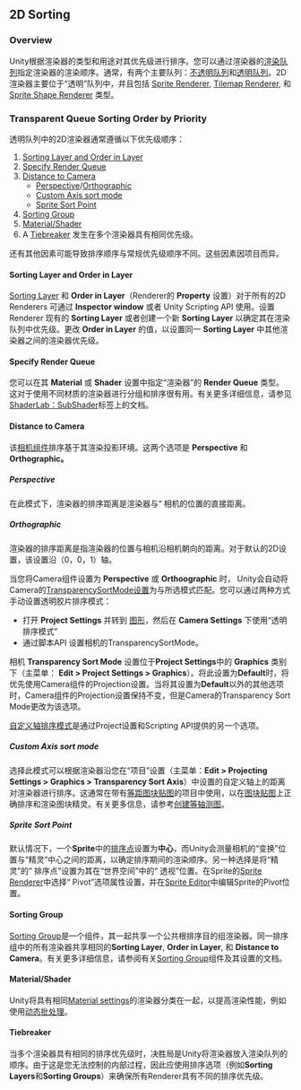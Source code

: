 ## 2D Sorting

### Overview
Unity根据渲染器的类型和用途对其优先级进行排序。您可以通过渲染器的[渲染队列](https://docs.unity3d.com/Manual/SL-SubShaderTags.html)指定渲染器的渲染顺序。通常，有两个主要队列：[不透明队列](https://docs.unity3d.com/ScriptReference/Rendering.RenderQueue.Geometry.html)和[透明队列](https://docs.unity3d.com/ScriptReference/Rendering.RenderQueue.Transparent.html)。2D渲染器主要位于“透明”队列中，并且包括 [Sprite Renderer](https://docs.unity3d.com/Manual/class-SpriteRenderer.html), [Tilemap Renderer](https://docs.unity3d.com/Manual/class-TilemapRenderer.html), 和 [Sprite Shape Renderer](https://docs.unity3d.com/ScriptReference/Experimental.U2D.SpriteShapeRenderer.html) 类型。

### Transparent Queue Sorting Order by Priority
透明队列中的2D渲染器通常遵循以下优先级顺序：
1.  [Sorting Layer and Order in Layer](#sorting-layer-and-order-in-layer)
2.  [Specify Render Queue](#specify-render-queue)
3.  [Distance to Camera](#distance-to-camera)
    * [Perspective](#perspective)/[Orthographic](#orthographic)
    * [Custom Axis sort mode](#custom-axis-sort-mode)
    * [Sprite Sort Point](#sprite-sort-point)
4.  [Sorting Group](#sorting-group)
5.  [Material/Shader](#materialshader)
6.  A [Tiebreaker](#tiebreaker) 发生在多个渲染器具有相同优先级。

还有其他因素可能导致排序顺序与常规优先级顺序不同。这些因素因项目而异。

#### Sorting Layer and Order in Layer
[Sorting Layer](https://docs.unity3d.com/Manual/class-TagManager.html#SortingLayers) 和 **Order in Layer**（Renderer的 **Property** 设置）对于所有的2D Renderers 可通过 **Inspector window** 或者 Unity Scripting API 使用。设置 Renderer 现有的 **Sorting Layer** 或者创建一个新 **Sorting Layer** 以确定其在渲染队列中优先级。更改 **Order in Layer** 的值，以设置同一 **Sorting Layer** 中其他渲染器之间的渲染器优先级。

#### Specify Render Queue
您可以在其 **Material** 或 **Shader** 设置中指定“渲染器”的 **Render Queue** 类型。这对于使用不同材质的渲染器进行分组和排序很有用。有关更多详细信息，请参见[ShaderLab：SubShader](https://docs.unity3d.com/Manual/SL-SubShaderTags.html)标签上的文档。

#### Distance to Camera
该[相机组件](https://docs.unity3d.com/Manual/class-Camera.html)排序基于其渲染投影环境。这两个选项是 **Perspective** 和 **Orthographic。**
##### Perspective
在此模式下，渲染器的排序距离是渲染器与“ 相机的位置的直接距离。
##### Orthographic
渲染器的排序距离是指渲染器的位置与相机沿相机朝向的距离。对于默认的2D设置，该设置沿（0，0，1）轴。

当您将Camera组件设置为 **Perspective** 或 **Orthoographic** 时， Unity会自动将Camera的[TransparencySortMode设置](https://docs.unity3d.com/ScriptReference/TransparencySortMode.html)为与所选模式匹配。您可以通过两种方式手动设置透明胶片排序模式：
* 打开 **Project Settings** 并转到 [图形](https://docs.unity3d.com/Manual/class-GraphicsSettings.html#Camera)，然后在 **Camera Settings** 下使用“透明排序模式”
* 通过脚本API 设置相机的TransparencySortMode。

相机 **Transparency Sort Mode** 设置位于**Project Settings**中的 **Graphics** 类别下（主菜单： **Edit > Project Settings > Graphics**）。将此设置为**Default**时，将优先使用Camera组件的Projection设置。当将其设置为**Default**以外的其他选项时，Camera组件的Projection设置保持不变，但是Camera的Transparency Sort Mode更改为该选项。

[自定义轴排序模式](https://docs.unity3d.com/ScriptReference/TransparencySortMode.CustomAxis.html)是通过Project设置和Scripting API提供的另一个选项。
#####  Custom Axis sort mode
选择此模式可以根据渲染器沿您在“项目”设置（主菜单：**Edit > Projecting Settings > Graphics > Transparency Sort Axis**）中设置的自定义轴上的距离对渲染器进行排序。这通常在带有[等距图块贴图](https://docs.unity3d.com/Manual/Tilemap-Isometric.html)的项目中使用，以在[图块贴图](https://docs.unity3d.com/Manual/Tilemap-Isometric.html)上正确排序和渲染图块精灵。有关更多信息，请参考[创建等轴测图](https://docs.unity3d.com/Manual/Tilemap-Isometric-CreateIso.html)。

#####  Sprite Sort Point
默认情况下，一个**Sprite**中的[排序点](https://docs.unity3d.com/Manual/class-SpriteRenderer.html#sortpoint)设置为**中心**，而Unity会测量相机的“变换”位置与“精灵”中心之间的距离，以确定排序期间的渲染顺序。另一种选择是将“精灵”的“ 排序点”设置为其在“世界空间”中的“ 透视”位置。在Sprite的[Sprite Renderer](../Sprites/SpriteRender/README.md)中选择“ Pivot”选项属性设置，并在[Sprite Editor](../Sprites/SpriteEditor/README.md)中编辑Sprite的Pivot位置。

#### Sorting Group
[Sorting Group](../Sprites/SpriteGroups/README.md)是一个组件，其一起共享一个公共根排序目的组渲染器。同一排序组中的所有渲染器共享相同的**Sorting Layer**, **Order in Layer**, 和 **Distance to Camera**。有关更多详细信息，请参阅有关[Sorting Group](../Sprites/SpriteGroups/README.md)组件及其设置的文档。

#### Material/Shader
Unity将具有相同[Material settings](https://docs.unity3d.com/Manual/Shaders.html)的渲染器分类在一起，以提高渲染性能，例如使用[动态批处理](https://docs.unity3d.com/Manual/DrawCallBatching.html)。

#### Tiebreaker
当多个渲染器具有相同的排序优先级时，决胜局是Unity将渲染器放入渲染队列的顺序。由于这是您无法控制的内部过程，因此应使用排序选项（例如**Sorting Layers**和**Sorting Groups**）来确保所有Renderer具有不同的排序优先级。